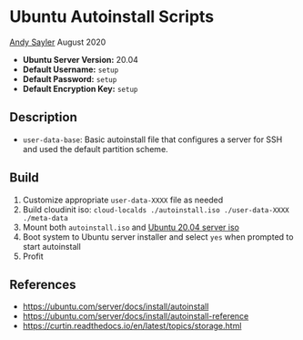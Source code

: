 Ubuntu Autoinstall Scripts
==========================

[Andy Sayler](https://www.andysayler.com)
August 2020

* **Ubuntu Server Version:** 20.04
* **Default Username:** `setup`
* **Default Password:** `setup`
* **Default Encryption Key:** `setup`

Description
-----------
* `user-data-base`: Basic autoinstall file that configures a server
   for SSH and used the default partition scheme.

Build
-----
1. Customize appropriate `user-data-XXXX` file as needed
2. Build cloudinit iso: `cloud-localds ./autoinstall.iso ./user-data-XXXX ./meta-data`
3. Mount both `autoinstall.iso` and [Ubuntu 20.04 server iso](https://releases.ubuntu.com/20.04/)
4. Boot system to Ubuntu server installer and select `yes` when prompted to start autoinstall
5. Profit

References
----------
* https://ubuntu.com/server/docs/install/autoinstall
* https://ubuntu.com/server/docs/install/autoinstall-reference
* https://curtin.readthedocs.io/en/latest/topics/storage.html

